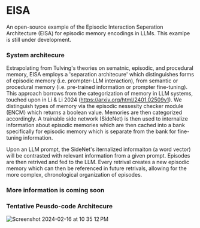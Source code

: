 # EISA
An open-source example of the Episodic Interaction Seperation Architecture (EISA) for episodic memory encodings in LLMs. This examlpe is still under development. 

### System architecure 
Extrapolating from Tulving's theories on sematnic, episodic, and procedural memory, EISA employs a 'separation architecure' which distinguishes forms of episodic memory (i.e. prompter-LLM interaction), from semantic or procedural memory (i.e. pre-trained information or prompter fine-tuning). This approach borrows from the categorization of memory in LLM systems, touched upon in Li & Li 2024 (https://arxiv.org/html/2401.02509v1). We distinguish types of memory via the episodic nessesity checker module (ENCM) which returns a boolean value. Memories are then categorized accordingly. A trainable side network (SideNet) is then used to internalize information about episodic memories which are then cached into a bank specifically for episodic memory which is separate from the bank for fine-tuning information. 

Upon an LLM prompt, the SideNet's iternalized informaiton (a word vector) will be contrasted with relevant information from a given prompt. Episodes are then retrived and fed to the LLM. Every retrival creates a new episodic memory which can then be referenced in future retrivals, allowing for the more complex, chronological organization of episodes. 

### More information is coming soon

### Tentative Peusdo-code Architecure

![Screenshot 2024-02-16 at 10 35 12 PM](https://github.com/shankarchawla1776/EISA/assets/139474458/eec4f80e-3d3e-43e8-85f8-0d5c0967b580)

